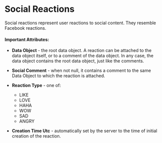 
# Social Reactions

Social reactions represent user reactions to social content. They resemble Facebook reactions.

#### Important Attributes:

- **Data Object** - the root data object. A reaction can be attached to the data object itself, or to a comment of the data object. In any case, the data object contains the root data object, just like the comments.

- **Social Comment** - when not null, it contains a comment to the same Data Object to which the reaction is attached.

- **Reaction Type** - one of:

    - LIKE
    - LOVE
    - HAHA
    - WOW
    - SAD
    - ANGRY
    
- **Creation Time Utc** - automatically set by the server to the time of initial creation of the reaction.

